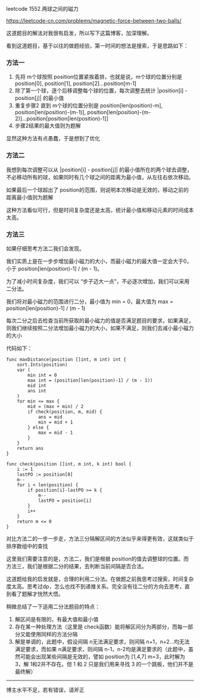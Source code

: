 leetcode 1552.两球之间的磁力

https://leetcode-cn.com/problems/magnetic-force-between-two-balls/

这道题目的解法对我很有启发，所以写下这篇博客，加深理解。

看到这道题目，基于以往的做题经验，第一时间的想法是搜索，于是思路如下：

### 方法一
1. 先将 m个球按照 position位置紧挨着排，也就是说，m个球的位置分别是 position[0], position[1], position[2]...position[m-1]
2. 除了第一个球，逐个后移调整每个球的位置，每次调整去统计 |position[i] - position[j]| 的最小值
3. 重复步骤2 直到 m个球的位置分别是 position[len(position)-m], position[len(position)-(m-1)], position[len(position)-(m-2)]...position[position[len(position)-1]]
4. 步骤2结果的最大值则为题解
   
显然这种方法有点愚蠢，于是想到了优化

### 方法二

我想到每次调整可以从 |position[i] - position[j]| 的最小值所在的两个球去调整，不必移动所有的球，如果同时有几个球之间的距离为最小值，从左往右依次移动。

如果最后一个球超出了 position的范围，则说明本次移动是无效的，移动之前的距离最小值则为题解

这种方法看似可行，但是时间复杂度还是太高，统计最小值和移动元素的时间成本太高。

### 方法三

如果仔细思考方法二我们会发现。

我们实质上是在一步步增加最小磁力的大小，而最小磁力的最大值一定会大于0，小于 position[len(position)-1] / (m - 1)。

为了减小时间复杂度，我们可以 “步子迈大一点”，不必逐次增加，我们可以采用二分法。

我们将对最小磁力的范围进行二分，最小值为 min = 0，最大值为 max = position[len(position)-1] / (m - 1)

每次二分之后去检查当前所获取的最小磁力的值是否满足题目的要求，如果满足，则我们继续按照二分法增加最小磁力的大小，如果不满足，则我们去减小最小磁力的大小

代码如下：

```
func maxDistance(position []int, m int) int {
	sort.Ints(position)
	var (
		min int = 0
		max int = (position[len(position)-1] / (m - 1))
		mid int
		ans int
	)
	for min <= max {
		mid = (max + min) / 2
		if check(position, m, mid) {
			ans = mid
			min = mid + 1
		} else {
			max = mid - 1
		}
	}
	return ans
}

func check(position []int, m int, k int) bool {
	i := 1
	lastPO := position[0]
	m--
	for i < len(position) {
		if position[i]-lastPO >= k {
			m--
			lastPO = position[i]
		}
		i++
	}
	return m <= 0
}
```

对比方法二的一步一步走，方法三分隔解区间的方法似乎来得更有效，这就类似于排序数组中的查找

这里我们需要注意的是，方法二，我们是根据 position的值去调整球的位置。而方法三，我们是根据二分的结果，去判断当前间隔是否合法。

这道题给我的启发就是，合理的利用二分法。在做题之前我思考过搜索，时间复杂度太高。思考过dp，怎么也找不到递推关系。完全没有往二分的方向去思考，直到看了题解才恍然大悟。

稍微总结了一下适用二分法题目的特点：

1. 解区间是有限的，有最大值和最小值
2. 存在某一种处理方法（这里是 check函数）能将解区间分为两部分，而每一部分又能使用同样的方法分隔
3. 解是单调的，此题中，假设间隔 n无法满足要求，则间隔 n+1，n+2...均无法满足要求，而如果 n满足要求，则间隔 n-1，n-2均是满足要求的（此题中，虽然可能会出现某些间隔是无效的，譬如 position为 [1,4,7] m=3，此时解为 3，解 1和2并不存在。但 1 和 2 只是我们用来寻找 3 的一个跳板，他们并不是最终解）

------
博主水平不足，若有错误，请斧正

